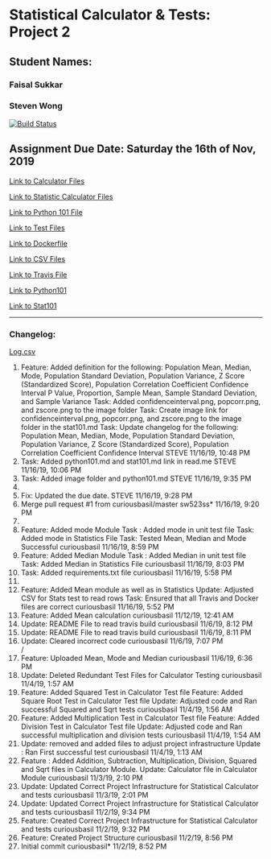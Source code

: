 # Statistical Calculator & Tests: Project 2
## Student Names: 
### Faisal Sukkar
### Steven Wong

[![Build Status](https://travis-ci.com/curiousbasil/statscalc1.svg?branch=master)](https://travis-ci.com/curiousbasil/statscalc1)


Assignment Due Date:
Saturday the 16th of Nov, 2019
---
[Link to Calculator Files](/Calculator)

[Link to Statistic Calculator Files](/Statistics)

[Link to Python 101 File](/python101.md)

[Link to Test Files](/Tests)

[Link to Dockerfile](/Dockerfile)

[Link to CSV Files](/CSVReader)

[Link to Travis File](/.travis.yml)

[Link to Python101 ](/python101.md)

[Link to Stat101 ](/stat101.md)

---

### Changelog:
[Log.csv](./log.csv)

<ol>
<li>Feature: Added definition for the following: Population Mean, Median, Mode, Population Standard Deviation, Population Variance, Z Score (Standardized Score), Population Correlation Coefficient Confidence Interval P Value, Proportion, Sample Mean, Sample Standard Deviation, and Sample Variance Task: Added confidenceinterval.png, popcorr.png, and zscore.png to the image folder Task: Create image link for confidenceinterval.png, popcorr.png, and zscore.png to the image folder in the stat101.md Task: Update changelog for the following: Population Mean, Median, Mode, Population Standard Deviation, Population Variance, Z Score (Standardized Score), Population Correlation Coefficient Confidence Interval STEVE 11/16/19, 10:48 PM</li>
<li>Task: Added python101.md and stat101.md link in read.me STEVE 11/16/19, 10:06 PM</li>
<li>Task: Added image folder and python101.md STEVE 11/16/19, 9:35 PM<li>
<li>Fix: Updated the due date. STEVE 11/16/19, 9:28 PM</li>
<li>Merge pull request #1 from curiousbasil/master sw523ss* 11/16/19, 9:20 PM<li>
<li>Feature: Added mode Module Task : Added mode in unit test file Task: Added mode in Statistics File Task: Tested Mean, Median and Mode Successful curiousbasil 11/16/19, 8:59 PM</li>
<li>Feature: Added Median Module Task : Added Median in unit test file Task: Added Median in Statistics File curiousbasil 11/16/19, 8:03 PM</li>
<li>Task: Added requirements.txt file curiousbasil 11/16/19, 5:58 PM<li>
<li>Feature: Added Mean module as well as  in Statistics Update: Adjusted CSV for Stats test to read rows Task: Ensured that all Travis and Docker files are correct curiousbasil 11/16/19, 5:52 PM</li>
<li>Feature: Added Mean calculation curiousbasil 11/12/19, 12:41 AM</li>
<li>Update: README File to read travis build curiousbasil 11/6/19, 8:12 PM</li>
<li>Update: README File to read travis build curiousbasil 11/6/19, 8:11 PM</li>
<li>Update: Cleared incorrect code curiousbasil 11/6/19, 7:07 PM</li>/
<li>Feature: Uploaded Mean, Mode and Median curiousbasil 11/6/19, 6:36 PM</li>
<li>Update: Deleted Redundant Test Files for Calculator Testing curiousbasil 11/4/19, 1:57 AM</li>
<li>Feature: Added Squared Test in Calculator Test file Feature: Added Square Root Test in Calculator Test file Update: Adjusted code and Ran successful Squared and Sqrt tests curiousbasil 11/4/19, 1:56 AM</li>
<li>Feature: Added Multiplication Test in Calculator Test file Feature: Added Division Test in Calculator Test file Update: Adjusted code and Ran successful multiplication and division tests curiousbasil 11/4/19, 1:54 AM</li>
<li>Update: removed and added files to adjust project infrastructure Update : Ran First successful test curiousbasil 11/4/19, 1:13 AM</li>
<li>Feature : Added Addition, Subtraction, Multiplication, Division, Squared and Sqrt files in Calculator Module. Update: Calculator file in Calculator Module curiousbasil 11/3/19, 2:10 PM</li>
<li>Update: Updated Correct Project Infrastructure for Statistical Calculator and tests curiousbasil 11/3/19, 2:01 PM</li>
<li>Update: Updated Correct Project Infrastructure for Statistical Calculator and tests curiousbasil 11/2/19, 9:34 PM</li>
<li>Feature: Created Correct Project Infrastructure for Statistical Calculator and tests curiousbasil 11/2/19, 9:32 PM</li>
<li>Feature: Created Project Structure curiousbasil 11/2/19, 8:56 PM</li>
<li>Initial commit curiousbasil* 11/2/19, 8:52 PM</li>

</ol>